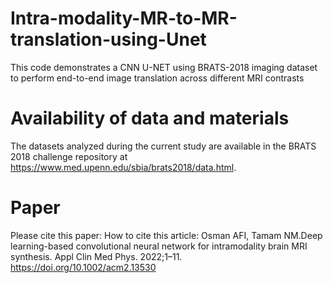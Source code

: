 # Intra-modality-MR-to-MR-translation-using-Unet
This code demonstrates a CNN U-NET using BRATS-2018 imaging dataset to perform end-to-end image translation across different MRI contrasts


# Availability of data and materials
The datasets analyzed during the current study are available in the BRATS 2018 challenge repository at https://www.med.upenn.edu/sbia/brats2018/data.html. 

# Paper 
Please cite this paper:
How to cite this article: Osman AFI, Tamam NM.Deep learning-based convolutional neural network for intramodality brain MRI synthesis. Appl Clin Med Phys. 2022;1–11. https://doi.org/10.1002/acm2.13530
